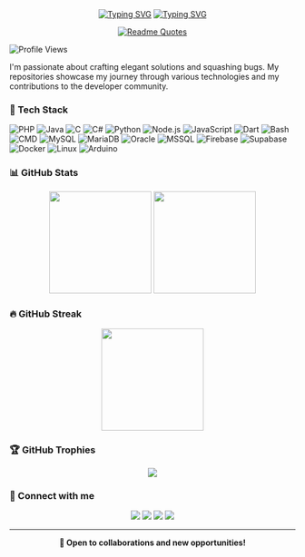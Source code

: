<div align="center">
<a href="https://git.io/typing-svg"><img src="https://readme-typing-svg.demolab.com?font=Fira+Code&duration=1000&pause=999999&color=8815F7&center=true&width=435&lines=EMMANUEL+CY+COYOCA" alt="Typing SVG" /></a>
  <a href="https://git.io/typing-svg"><img src="https://readme-typing-svg.demolab.com?font=Fira+Code&pause=1000&color=8815F7&&center=true&width=435&lines=Full+Stack+Developer;IT;Open+Source+Contributor;3%2B+years+of+coding+experience;Always+Eager+to+Learn" alt="Typing SVG" /></a>
  
  <!-- Random Dev Quote -->
  [![Readme Quotes](https://quotes-github-readme.vercel.app/api?type=horizontal&theme=dark)](https://github.com/piyushsuthar/github-readme-quotes)
</div>

![Profile Views](https://komarev.com/ghpvc/?username=emmanuelcy&label=Profile%20views&color=0e75b6&style=flat)

I'm passionate about crafting elegant solutions and squashing bugs. My repositories showcase my journey through various technologies and my contributions to the developer community.

### 🔧 Tech Stack

![PHP](https://skillicons.dev/icons?i=php) ![Java](https://skillicons.dev/icons?i=java) ![C](https://skillicons.dev/icons?i=c) ![C#](https://skillicons.dev/icons?i=cs) ![Python](https://skillicons.dev/icons?i=python) ![Node.js](https://skillicons.dev/icons?i=nodejs) ![JavaScript](https://skillicons.dev/icons?i=js) ![Dart](https://skillicons.dev/icons?i=dart) ![Bash](https://skillicons.dev/icons?i=bash) ![CMD](https://skillicons.dev/icons?i=cmd) ![MySQL](https://skillicons.dev/icons?i=mysql) ![MariaDB](https://skillicons.dev/icons?i=mariadb) ![Oracle](https://skillicons.dev/icons?i=oracle) ![MSSQL](https://skillicons.dev/icons?i=mssql) ![Firebase](https://skillicons.dev/icons?i=firebase) ![Supabase](https://skillicons.dev/icons?i=supabase) ![Docker](https://skillicons.dev/icons?i=docker) ![Linux](https://skillicons.dev/icons?i=linux) ![Arduino](https://skillicons.dev/icons?i=arduino)

### 📊 GitHub Stats

<div align="center">
  <img height="180em" src="https://github-readme-stats.vercel.app/api?username=emmanuelcy&show_icons=true&theme=tokyonight&include_all_commits=true&count_private=true"/>
  <img height="180em" src="https://github-readme-stats.vercel.app/api/top-langs/?username=emmanuelcy&layout=compact&langs_count=7&theme=tokyonight"/>
</div>

### 🔥 GitHub Streak

<div align="center">
  <img height="180em" src="https://github-readme-streak-stats.herokuapp.com/?user=emmanuelcy&theme=tokyonight"/>
</div>

### 🏆 GitHub Trophies

<div align="center">
  <img src="https://github-profile-trophy.vercel.app/?username=emmanuelcy&theme=tokyonight"/>
</div>

### 🤝 Connect with me

<p align="center">
  <a href="mailto:cycoyoca@gmail.com"><img src="https://img.shields.io/badge/-Email-D14836?style=flat&logo=gmail&logoColor=white"/></a>
  <a href="https://fb.com/emcycoyoca"><img src="https://img.shields.io/badge/-Facebook-1877F2?style=flat&logo=facebook&logoColor=white"/></a>
  <a href="https://instagram.com/monstercatryo"><img src="https://img.shields.io/badge/-Instagram-E4405F?style=flat&logo=instagram&logoColor=white"/></a>
  <a href="https://discord.gg/7ycvr8xtvx"><img src="https://img.shields.io/badge/-Discord-7289DA?style=flat&logo=discord&logoColor=white"/></a>
</p>

---
<div align="center">
  <b>🚀 Open to collaborations and new opportunities!</b>
</div>